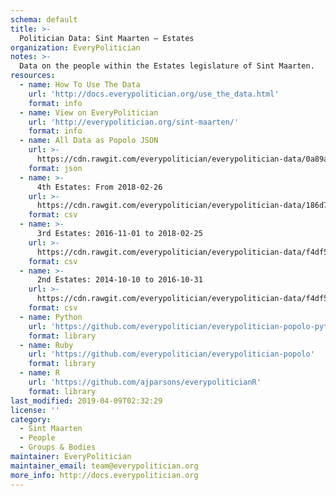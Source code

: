 ```yaml
---
schema: default
title: >-
  Politician Data: Sint Maarten — Estates
organization: EveryPolitician
notes: >-
  Data on the people within the Estates legislature of Sint Maarten.
resources:
  - name: How To Use The Data
    url: 'http://docs.everypolitician.org/use_the_data.html'
    format: info
  - name: View on EveryPolitician
    url: 'http://everypolitician.org/sint-maarten/'
    format: info
  - name: All Data as Popolo JSON
    url: >-
      https://cdn.rawgit.com/everypolitician/everypolitician-data/0a89a82edb1bdeea68b98106ef2d45735d532dbd/data/Sint_Maarten/Estates/ep-popolo-v1.0.json
    format: json
  - name: >-
      4th Estates: From 2018-02-26
    url: >-
      https://cdn.rawgit.com/everypolitician/everypolitician-data/186d70cd07a5610d13673731f71a1d3dbc9fe30c/data/Sint_Maarten/Estates/term-4.csv
    format: csv
  - name: >-
      3rd Estates: 2016-11-01 to 2018-02-25
    url: >-
      https://cdn.rawgit.com/everypolitician/everypolitician-data/f4df5ff11508e80a148afe1799734ea21b77ab69/data/Sint_Maarten/Estates/term-3.csv
    format: csv
  - name: >-
      2nd Estates: 2014-10-10 to 2016-10-31
    url: >-
      https://cdn.rawgit.com/everypolitician/everypolitician-data/f4df5ff11508e80a148afe1799734ea21b77ab69/data/Sint_Maarten/Estates/term-2.csv
    format: csv
  - name: Python
    url: 'https://github.com/everypolitician/everypolitician-popolo-python'
    format: library
  - name: Ruby
    url: 'https://github.com/everypolitician/everypolitician-popolo'
    format: library
  - name: R
    url: 'https://github.com/ajparsons/everypoliticianR'
    format: library
last_modified: 2019-04-09T02:32:29
license: ''
category:
  - Sint Maarten
  - People
  - Groups & Bodies
maintainer: EveryPolitician
maintainer_email: team@everypolitician.org
more_info: http://docs.everypolitician.org
---
```

